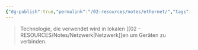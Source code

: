 ```yaml
---
{"dg-publish":true,"permalink":"/02-resources/notes/ethernet/","tags":["netzwerk"],"noteIcon":"","updated":"2025-08-26T16:35:03.000+02:00"}
---
```


> Technologie, die verwendet wird in lokalen [[02 - RESOURCES/Notes/Netzwerk\|Netzwerk]]en um Geräten zu verbinden.